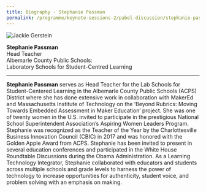 ```yaml
---
title: Biography - Stephanie Passman
permalink: /programme/keynote-sessions-2/pabel-discussion/stephanie-passman/
---
```


<div style="width:150px"><img src="/images/Photo_Stephanie Passman.jpg" alt="Jackie Gerstein" /></div>

**Stephanie Passman**<br>
Head Teacher<br>
Albemarle County Public Schools:<br> 
Laboratory Schools for Student-Centred Learning


---

**Stephanie Passman** serves as Head Teacher for the Lab Schools for Student-Centered Learning in the Albemarle County Public Schools (ACPS) District where she has done extensive work in collaboration with MakerEd and Massachusetts Institute of Technology on the ‘Beyond Rubrics: Moving Towards Embedded Assessment in Maker Education’ project. She was one of twenty women in the U.S. invited to participate in the prestigious National School Superintendent Association’s Aspiring Women Leaders Program. Stephanie was recognized as the Teacher of the Year by the Charlottesville Business Innovation Council (CBIC) in 2017 and was honored with the Golden Apple Award from ACPS. Stephanie has been invited to present in several education conferences and participated in the White House Roundtable Discussions during the Obama Administration. As a Learning Technology Integrator, Stephanie collaborated with educators and students across multiple schools and grade levels to harness the power of technology to increase opportunities for authenticity, student voice, and problem solving with an emphasis on making.
